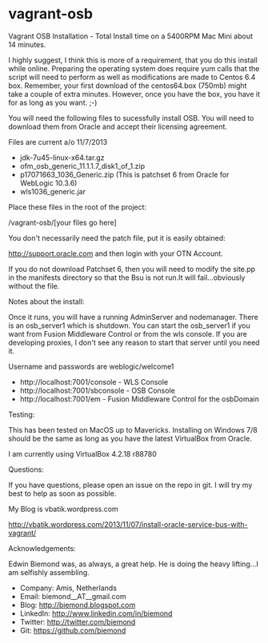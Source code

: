 vagrant-osb
===========

Vagrant OSB Installation - Total Install time on a 5400RPM Mac Mini about 14 minutes.

I highly suggest, I think this is more of a requirement, that you do this install while online.  Preparing the operating system does require yum calls that the script will need to perform as well as modifications are made to Centos 6.4 box.  Remember, your first download of the centos64.box (750mb) might take a couple of extra minutes.  However, once you have the box, you have it for as long as you want. ;-)

You will need the following files to sucessfully install OSB.  You will need to download them from Oracle and accept their licensing agreement.

Files are current a/o 11/7/2013

- jdk-7u45-linux-x64.tar.gz
- ofm_osb_generic_11.1.1.7_disk1_of_1.zip
- p17071663_1036_Generic.zip (This is patchset 6 from Oracle for WebLogic 10.3.6) 
- wls1036_generic.jar

Place these files in the root of the project:

<your path>/vagrant-osb/[your files go here]

You don't necessarily need the patch file, put it is easily obtained:

http://support.oracle.com and then login with your OTN Account.

If you do not download Patchset 6, then you will need to modify the site.pp in the manifests directory so that the Bsu is not run.It will fail...obviously without the file.

Notes about the install:

Once it runs, you will have a running AdminServer and nodemanager. There is an osb_server1 which is shutdown.  You can start the osb_server1 if you want from Fusion Middleware Control or from the wls console.  If you are developing proxies, I don't see any reason to start that server until you need it.

Username and passwords are weblogic/welcome1

- http://localhost:7001/console - WLS Console
- http://localhost:7001/sbconsole - OSB Console 
- http://localhost:7001/em - Fusion Middleware Control for the osbDomain

Testing:

This has been tested on MacOS up to Mavericks.  Installing on Windows 7/8 should be the same as long as you have the latest VirtualBox from Oracle.

I am currently using VirtualBox 4.2.18 r88780

Questions:

If you have questions, please open an issue on the repo in git.  I will try my best to help as soon as possible.

My Blog is vbatik.wordpress.com

http://vbatik.wordpress.com/2013/11/07/install-oracle-service-bus-with-vagrant/

Acknowledgements:

Edwin Biemond was, as always, a great help.  He is doing the heavy lifting...I am selfishly assembling.

- Company: Amis, Netherlands
- Email: biemond__AT__gmail.com
- Blog: http://biemond.blogspot.com
- LinkedIn: http://www.linkedin.com/in/biemond
- Twitter: http://twitter.com/biemond
- Git: https://github.com/biemond


